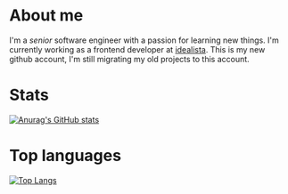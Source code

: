 # About me

I'm a _senior_ software engineer with a passion for learning new things. I'm currently working as a frontend developer at [idealista](http://idealista.com).
This is my new github account, I'm still migrating my old projects to this account.

# Stats

[![Anurag's GitHub stats](https://github-readme-stats.vercel.app/api?username=aldezex)](https://github.com/anuraghazra/github-readme-stats?theme=dracula)

# Top languages

[![Top Langs](https://github-readme-stats.vercel.app/api/top-langs/?username=aldezex)](https://github.com/anuraghazra/github-readme-stats?theme=dracula)
